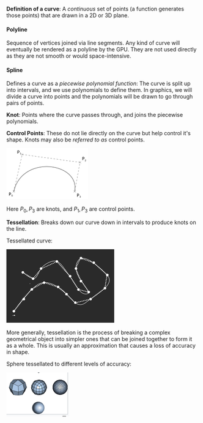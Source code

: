  **Definition of a curve**: A *continuous* set of points (a function generates those points) that are drawn in a 2D or 3D plane.

#### Polyline
Sequence of vertices joined via line segments. Any kind of curve will eventually be rendered as a polyline by the GPU. They are not used directly as they are not smooth or would space-intensive.

#### Spline
Defines a curve as a *piecewise polynomial function*: The curve is split up into intervals, and we use polynomials to define them. In graphics, we will divide a curve into points and the polynomials will be drawn to go through pairs of points.

**Knot**: Points where the curve passes through, and joins the piecewise polynomials.

**Control Points**: These do not lie directly on the curve but help control it's shape. Knots may also be *referred to as* control points.

![](misc/Pasted%20image%2020231006183155.png)

Here $P_0,P_3$ are knots, and $P_1,P_3$ are control points.


**Tessellation**: Breaks down our curve down in intervals to produce knots on the line.

Tessellated curve:

![](misc/Pasted%20image%2020231006182946.png)

More generally, tessellation is the process of breaking a complex geometrical object into simpler ones that can be joined together to form it as a whole. This is usually an approximation that causes a loss of accuracy in shape.

Sphere tessellated to different levels of accuracy:

![](misc/Pasted%20image%2020231006183037.png)

